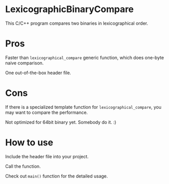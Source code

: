 # LexicographicBinaryCompare
This C/C++ program compares two binaries in lexicographical order.

# Pros

Faster than `lexicographical_compare` generic function, which does one-byte naive comparison.

One out-of-the-box header file.

# Cons

If there is a specialized template function for `lexicographical_compare`, you may want to compare the performance.

Not optimized for 64bit binary yet. Somebody do it. :)

# How to use

Include the header file into your project.

Call the function.

Check out `main()` function for the detailed usage.
